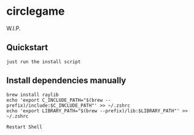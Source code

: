 # circlegame
W.I.P.

## Quickstart
	just run the install script

## Install dependencies manually
```
brew install raylib
echo 'export C_INCLUDE_PATH="$(brew --prefix)/include:$C_INCLUDE_PATH"' >> ~/.zshrc
echo 'export LIBRARY_PATH="$(brew --prefix)/lib:$LIBRARY_PATH"' >> ~/.zshrc
```
```
Restart Shell
```
